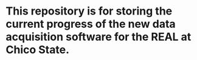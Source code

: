 # This repository is for storing the current progress of the new data acquisition software for the REAL at Chico State.